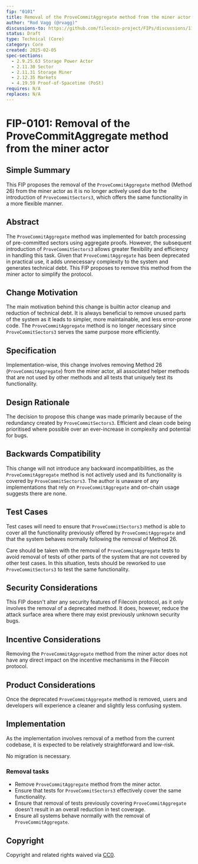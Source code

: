 ```yaml
---
fip: "0101" 
title: Removal of the ProveCommitAggregate method from the miner actor
author: "Rod Vagg (@rvagg)"
discussions-to: https://github.com/filecoin-project/FIPs/discussions/1116
status: Draft
type: Technical (Core)
category: Core
created: 2025-02-05
spec-sections: 
  - 2.9.25.63 Storage Power Actor
  - 2.11.30 Sector
  - 2.11.31 Storage Miner
  - 2.12.35 Markets
  - 4.19.59 Proof-of-Spacetime (PoSt)
requires: N/A
replaces: N/A
---
```


# FIP-0101: Removal of the ProveCommitAggregate method from the miner actor

## Simple Summary
This FIP proposes the removal of the `ProveCommitAggregate` method (Method 26) from the miner actor as it is no longer actively used due to the introduction of `ProveCommitSectors3`, which offers the same functionality in a more flexible manner.

## Abstract
The `ProveCommitAggregate` method was implemented for batch processing of pre-committed sectors using aggregate proofs. However, the subsequent introduction of `ProveCommitSectors3` allows greater flexibility and efficiency in handling this task. Given that `ProveCommitAggregate` has been deprecated in practical use, it adds unnecessary complexity to the system and generates technical debt. This FIP proposes to remove this method from the miner actor to simplify the protocol.

## Change Motivation
The main motivation behind this change is builtin actor cleanup and reduction of technical debt. It is always beneficial to remove unused parts of the system as it leads to simpler, more maintainable, and less error-prone code. The `ProveCommitAggregate` method is no longer necessary since `ProveCommitSectors3` serves the same purpose more efficiently.

## Specification
Implementation-wise, this change involves removing Method 26 (`ProveCommitAggregate`) from the miner actor, all associated helper methods that are not used by other methods and all tests that uniquely test its functionality.

## Design Rationale
The decision to propose this change was made primarily because of the redundancy created by `ProveCommitSectors3`. Efficient and clean code being prioritised where possible over an ever-increase in complexity and potential for bugs.

## Backwards Compatibility
This change will not introduce any backward incompatibilities, as the `ProveCommitAggregate` method is not actively used and its functionality is covered by `ProveCommitSectors3`. The author is unaware of any implementations that rely on `ProveCommitAggregate` and on-chain usage suggests there are none.

## Test Cases
Test cases will need to ensure that `ProveCommitSectors3` method is able to cover all the functionality previously offered by `ProveCommitAggregate` and that the system behaves normally following the removal of Method 26.

Care should be taken with the removal of `ProveCommitAggregate` tests to avoid removal of tests of other parts of the system that are not covered by other test cases. In this situation, tests should be reworked to use `ProveCommitSectors3` to test the same functionality.

## Security Considerations
This FIP doesn't alter any security features of Filecoin protocol, as it only involves the removal of a deprecated method. It does, however, reduce the attack surface area where there may exist previously unknown security bugs.

## Incentive Considerations
Removing the `ProveCommitAggregate` method from the miner actor does not have any direct impact on the incentive mechanisms in the Filecoin protocol.

## Product Considerations
Once the deprecated `ProveCommitAggregate` method is removed, users and developers will experience a cleaner and slightly less confusing system.

## Implementation
As the implementation involves removal of a method from the current codebase, it is expected to be relatively straightforward and low-risk.

No migration is necessary.

### Removal tasks
- Remove `ProveCommitAggregate` method from the miner actor.
- Ensure that tests for `ProveCommitSectors3` effectively cover the same functionality.
- Ensure that removal of tests previously covering `ProveCommitAggregate` doesn't result in an overall reduction in test coverage.
- Ensure all systems behave normally with the removal of `ProveCommitAggregate`.

## Copyright
Copyright and related rights waived via [CC0](https://creativecommons.org/publicdomain/zero/1.0/).
